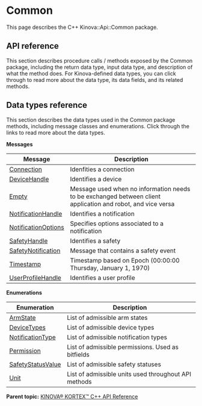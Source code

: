 # Common

This page describes the C++ Kinova::Api::Common package.

## API reference

This section describes procedure calls / methods exposed by the Common package, including the return data type, input data type, and description of what the method does. For Kinova-defined data types, you can click through to read more about the data type, its data fields, and its related methods.

## Data types reference

This section describes the data types used in the Common package methods, including message classes and enumerations. Click through the links to read more about the data types.

 **Messages** 

|Message|Description|
|-------|-----------|
|[Connection](msg_Common_Connection.md#)|Idenfities a connection|
|[DeviceHandle](msg_Common_DeviceHandle.md#)|Identifies a device|
|[Empty](msg_Common_Empty.md#)|Message used when no information needs to be exchanged between client application and robot, and vice versa|
|[NotificationHandle](msg_Common_NotificationHandle.md#)|Identifies a notification|
|[NotificationOptions](msg_Common_NotificationOptions.md#)|Specifies options associated to a notification|
|[SafetyHandle](msg_Common_SafetyHandle.md#)|Identifies a safety|
|[SafetyNotification](msg_Common_SafetyNotification.md#)|Message that contains a safety event|
|[Timestamp](msg_Common_Timestamp.md#)|Timestamp based on Epoch \(00:00:00 Thursday, January 1, 1970\)|
|[UserProfileHandle](msg_Common_UserProfileHandle.md#)|Identifies a user profile|

 **Enumerations** 

|Enumeration|Description|
|-----------|-----------|
|[ArmState](enm_Common_ArmState.md#)|List of admissible arm states|
|[DeviceTypes](enm_Common_DeviceTypes.md#)|List of admissible device types|
|[NotificationType](enm_Common_NotificationType.md#)|List of admissible notification types|
|[Permission](enm_Common_Permission.md#)|List of admissible permissions. Used as bitfields|
|[SafetyStatusValue](enm_Common_SafetyStatusValue.md#)|List of admissible safety statuses|
|[Unit](enm_Common_Unit.md#)|List of admissible units used throughout API methods|

**Parent topic:** [KINOVA® KORTEX™ C++ API Reference](../index.md#)

